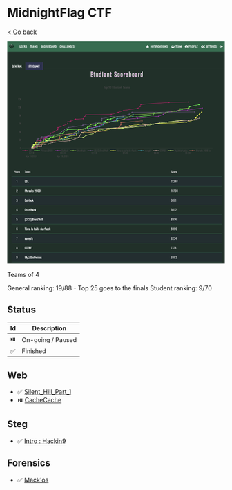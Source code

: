 # MidnightFlag CTF

[< Go back](../../README.md)

<img src="assets/rank.jpg" alt="ranking" width="800px">

Teams of 4

General ranking: 19/88 - Top 25 goes to the finals
Student ranking: 9/70

<!-- ✅ ⏯️ ⭐ ⚪ 🟡 🟠 🔴 ⚫ 🚩 -->

## Status

| Id | Description       |
|----|-------------------|
| ⏯️ | On-going / Paused |
| ✅ | Finished          |

## Web

- ✅ [Silent_Hill_Part_1](./Web/Silent_Hill_Part_1/README.md)
- ⏯️ [CacheCache](./Web/CacheCache/README.md)

## Steg

- ✅ [Intro : Hackin9](./Steg/Intro_:_Hackin9/README.md)

## Forensics

- ✅ [Mack'os](./Forensics/Mack'os/README.md)
